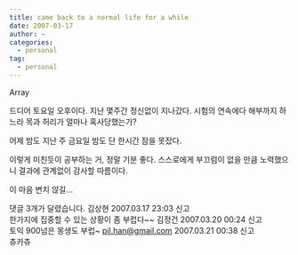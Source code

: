 ```yaml
---
title: came back to a normal life for a while
date: 2007-03-17
author: ~
categories:
  - personal
tag:
  - personal
---
```




Array

드디어 토요일 오후이다. 지난 몇주간 정신없이 지나갔다. 시험의 연속에다 해부까지 하느라 목과 허리가 얼마나 혹사당했는가?

어제 밤도 지난 주 금요일 밤도 단 한시간 잠을 못잤다.

이렇게 미친듯이 공부하는 거, 정말 기분 좋다. 스스로에게 부끄럼이 없을 만큼 노력했으니 결과에 관계없이 감사할 따름이다.

이 마음 변치 않길...



 댓글  3개가 달렸습니다.
 김상현 2007.03.17 23:03 신고   
한가지에 집중할 수 있는 상황이 좀 부럽다~~
 김정건 2007.03.20 00:24 신고   
토익 900넘은 몽생도 부럽~
 pil.han@gmail.com 2007.03.21 00:38 신고   
츄카츄




